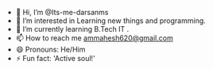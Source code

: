 - 👋 Hi, I’m @Its-me-darsanms
- 👀 I’m interested in Learning new things and programming.
- 🌱 I’m currently learning B.Tech IT .
- 📫 How to reach me ammahesh620@gmail.com
- 😄 Pronouns: He/Him
- ⚡ Fun fact: 'Active soul!'

<!---
Its-me-darsanms/Its-me-darsanms is a ✨ special ✨ repository because its `README.md` (this file) appears on your GitHub profile.
You can click the Preview link to take a look at your changes.
--->
